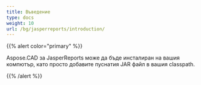 ```yaml
---
title: Въведение
type: docs
weight: 10
url: /bg/jasperreports/introduction/
---
```


{{% alert color="primary" %}}

Aspose.CAD за JasperReports може да бъде инсталиран на вашия компютър, като просто добавите пуснатия JAR файл в вашия classpath.

{{% /alert %}}
